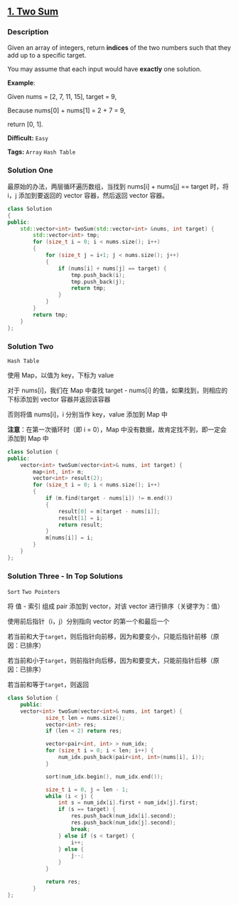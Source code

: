 ## [1. Two Sum](https://leetcode.com/problems/two-sum/#/description)

### Description

Given an array of integers, return **indices** of the two numbers such that they add up to a specific target.

You may assume that each input would have **exactly** one solution.

**Example**:

Given nums = [2, 7, 11, 15], target = 9,

Because nums[0] + nums[1] = 2 + 7 = 9,

return [0, 1].

**Difficult:** `Easy`

**Tags:** `Array` `Hash Table`

### Solution One

最原始的办法，两层循环遍历数组，当找到 nums[i] + nums[j] == target 时，将 i，j 添加到要返回的 vector 容器，然后返回 vector 容器。

```c++
class Solution
{
public:
    std::vector<int> twoSum(std::vector<int> &nums, int target) {
        std::vector<int> tmp;
        for (size_t i = 0; i < nums.size(); i++)
        {
            for (size_t j = i+1; j < nums.size(); j++)
            {
                if (nums[i] + nums[j] == target) {
                    tmp.push_back(i);
                    tmp.push_back(j);
                    return tmp;
                }
            }
        }
        return tmp;
    }
};
```

### Solution Two

`Hash Table`

使用 Map，以值为 key，下标为 value

对于 nums[i]，我们在 Map 中查找 target - nums[i] 的值，如果找到，则相应的下标添加到 vector 容器并返回该容器

否则将值 nums[i]，i 分别当作 key，value 添加到 Map 中

**注意**：在第一次循环时（即 i = 0），Map 中没有数据，故肯定找不到，即一定会添加到 Map 中

```c++
class Solution {
public:
    vector<int> twoSum(vector<int>& nums, int target) {
        map<int, int> m;
        vector<int> result(2);
        for (size_t i = 0; i < nums.size(); i++)
        {
            if (m.find(target - nums[i]) != m.end())
            {
                result[0] = m[target - nums[i]];
                result[1] = i;
                return result;
            }
            m[nums[i]] = i;
        }
    }
};
```

### Solution Three - In Top Solutions

`Sort` `Two Pointers`

将 值 - 索引 组成 pair 添加到 vector，对该 vector 进行排序（关键字为：值）

使用前后指针（i，j）分别指向 vector 的第一个和最后一个

若当前和大于`target`，则后指针向前移，因为和要变小，只能后指针前移（原因：已排序）

若当前和小于`target`，则前指针向后移，因为和要变大，只能前指针后移（原因：已排序）

若当前和等于`target`，则返回

```c++
class Solution {
    public:
    vector<int> twoSum(vector<int>& nums, int target) {
            size_t len = nums.size();
            vector<int> res;
            if (len < 2) return res;

            vector<pair<int, int> > num_idx;
            for (size_t i = 0; i < len; i++) {
                num_idx.push_back(pair<int, int>(nums[i], i));
            }

            sort(num_idx.begin(), num_idx.end());

            size_t i = 0, j = len - 1;
            while (i < j) {
                int s = num_idx[i].first + num_idx[j].first;
                if (s == target) {
                    res.push_back(num_idx[i].second);
                    res.push_back(num_idx[j].second);
                    break;
                } else if (s < target) {
                    i++;
                } else {
                    j--;
                }
            }

            return res;
        }
};
```
